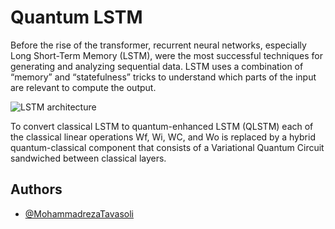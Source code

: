 
# Quantum LSTM


Before the rise of the transformer, recurrent neural networks, especially Long Short-Term Memory (LSTM), were the most successful techniques for generating and analyzing sequential data. LSTM uses a combination of “memory” and “statefulness” tricks to understand which parts of the input are relevant to compute the output.


![LSTM architecture](https://www.researchgate.net/profile/Savvas-Varsamopoulos/publication/329362532/figure/fig5/AS:699592479870977@1543807253596/Structure-of-the-LSTM-cell-and-equations-that-describe-the-gates-of-an-LSTM-cell.jpg)

To convert classical LSTM to quantum-enhanced LSTM (QLSTM) each of the classical linear operations Wf, Wi, WC, and Wo is replaced by a hybrid quantum-classical component that consists of a Variational Quantum Circuit sandwiched between classical layers.

## Authors

- [@MohammadrezaTavasoli](https://github.com/MohammadrezaTavasoli)

